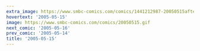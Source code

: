 ```yaml
---
extra_image: https://www.smbc-comics.com/comics/1441212987-20050515after.png
hovertext: '2005-05-15'
image: https://www.smbc-comics.com/comics/20050515.gif
next_comic: '2005-05-16'
prev_comic: '2005-05-14'
title: '2005-05-15'
---
```


